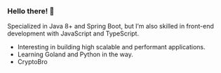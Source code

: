 ### Hello there! 👋

Specialized in Java 8+ and Spring Boot, but I’m also skilled in front-end development with JavaScript and TypeScript. 

- Interesting in building high scalable and performant applications.
- Learning Goland and Python in the way.
- CryptoBro
  
<!--
**3ntropia/3ntropia** is a ✨ _special_ ✨ repository because its `README.md` (this file) appears on your GitHub profile.

Here are some ideas to get you started:

- 🔭 I’m currently working on ...
- 🌱 I’m currently learning ...
- 👯 I’m looking to collaborate on ...
- 🤔 I’m looking for help with ...
- 💬 Ask me about ...
- 📫 How to reach me: ...
- 😄 Pronouns: ...
- ⚡ Fun fact: ...
-->
